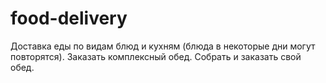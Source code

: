 # food-delivery
Доставка еды по видам блюд и кухням (блюда в некоторые дни могут повторятся). Заказать комплексный обед. Собрать и заказать свой обед.  

